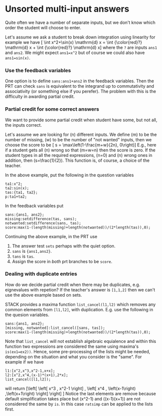 # Unsorted multi-input answers

Quite often we have a number of separate inputs, but we don't know which order the student will choose to enter.

Let's assume we ask a student to break down integration using linearity for example we have
\[ \int x^2+\sin(x) \mathrm{d} x = \int {\color{red}?} \mathrm{d} x + \int {\color{red}?} \mathrm{d} x\]
where the `?` are inputs `ans1` and `ans2`.  We might expect `ans1=x^2` but of course we could also have `ans1=sin(x)`.

### Use the feedback variables

One option is to define `sans:ans1+ans2` in the feedback variables.  Then the PRT can check `sans` is equivalent to the integrand up to commutativity and associativity (or something else if you perefer). The problem with this is the difficulty in awarding partial credit.

### Partial credit for some correct answers

We want to provide some partial credit when student have some, but not all, the inputs correct.

Let's assume we are looking for \(n\) different inputs.  We define \(m\) to be the number of missing, \(w\) to be the number of "not wanted" inputs, then we choose the score to be
\[ s = \max\left(1-\frac{m+w}{2n}, 0\right)\]
E.g., here if a student gets all \(n\) wrong so that \(m=w=n\) then the score is zero.
If the student types in all the required expressions, \(n=0\) and \(n\) wrong ones in addition, then \(s=\frac{1}{2}\).
This function is, of course, a choice of the teacher.

In the above example, put the following in the question variables

    ta1:x^2;
    ta2:sin(x);
    tas:{ta1, ta2};
    p:ta1+ta2;

In the feedback variables put

    sans:{ans1, ans2};
    missing:setdifference(tas, sans);
    notwanted:setdifference(sans, tas);
    score:max(1-(length(missing)+length(notwanted))/(2*length(tas)),0);

Continuing the above example, in the PRT use

1. The answer test `sets` perhaps with the quiet option.
2. `sans` is `{ans1,ans2}`.
3. `tans` is `tas`.
4. Assign the score in _both_ prt branches to be `score`.

### Dealing with duplicate entries ###

How do we decide partial credit when there may be duplicates, e.g. eignevalues with repetion?  If the teacher's answer is `[1,1,2]` then we can't use the above example based on sets.

STACK provides a maxima function `list_cancel(l1,l2)` which removes any common elements from `[l1,l2]`, with duplication.  E.g. use the following in the quesion variables.

    sans:{ans1, ans2};
    [missing, notwanted]:list_cancel([sans, tas]);
    score:max(1-(length(missing)+length(notwanted))/(2*length(tas)),0);

Note that `list_cancel` will not establish algebraic equialence and within this function two expressions are considered the same using maxima's `is(ex1=ex2))`.  Hence, some pre-processing of the lists might be needed, depending on the situation and what you consider is the "same".  For example if we have

    l1:[x^2,x^3,x^2-1,x+x];
    l2:[x^2,x^4,(x-1)*(x+1),2*x];
    list_cancel([l1,l2]);

will return \[\left[ \left[ x^3 , x^2-1 \right]  , \left[ x^4 , \left(x-1\right) \,\left(x+1\right) \right]  \right] \]
Notice the last elements are remove because default simplification takes place but \(x^2-1\) and \((x-1)(x+1)\) are not considered the same by `is`.  In this case `ratsimp` can be applied to the lists first.

